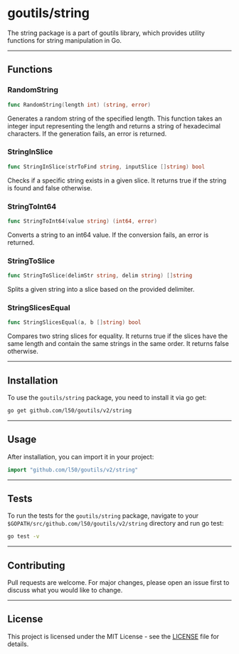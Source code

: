 # goutils/string

The string package is a part of goutils library, which provides
utility functions for string manipulation in Go.

---

## Functions

### RandomString

```go
func RandomString(length int) (string, error)
```

Generates a random string of the specified length. This function
takes an integer input representing the length and returns a
string of hexadecimal characters. If the generation fails, an error is returned.

### StringInSlice

```go
func StringInSlice(strToFind string, inputSlice []string) bool
```

Checks if a specific string exists in a given slice. It returns true
if the string is found and false otherwise.

### StringToInt64

```go
func StringToInt64(value string) (int64, error)
```

Converts a string to an int64 value. If the conversion fails, an error is returned.

### StringToSlice

```go
func StringToSlice(delimStr string, delim string) []string
```

Splits a given string into a slice based on the provided delimiter.

### StringSlicesEqual

```go
func StringSlicesEqual(a, b []string) bool
```

Compares two string slices for equality. It returns true if the slices
have the same length and contain the same strings in the same order.
It returns false otherwise.

---

## Installation

To use the `goutils/string` package, you need to install it via go get:

```bash
go get github.com/l50/goutils/v2/string
```

---

## Usage

After installation, you can import it in your project:

```go
import "github.com/l50/goutils/v2/string"
```

---

## Tests

To run the tests for the `goutils/string` package, navigate to
your `$GOPATH/src/github.com/l50/goutils/v2/string` directory
and run go test:

```bash
go test -v
```

---

## Contributing

Pull requests are welcome. For major changes, please open an
issue first to discuss what you would like to change.

---

## License

This project is licensed under the MIT License - see the [LICENSE](../../LICENSE)
file for details.
